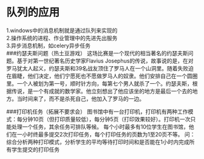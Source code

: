 # 队列的应用
1.windows中的消息机制就是通过队列来实现的  
2.操作系统的进程、作业管理中的先进先出服务  
3.异步消息机制，如celery异步任务  
###约瑟夫斯问题（热土豆游戏）
这场比赛是一个现代的相当著名的约瑟夫斯问题。基于对第一世纪著名历史学家Flavius Josephus的传说，故事说的是，在对罗马犹太人起义，约瑟夫斯和39名战友顶住了罗马人在一个山洞里。随着失败迫在眉睫，他们决定，他们宁愿死也不愿做罗马人的奴隶。他们安排自己在一个圆圈里。一个人被划为第一号，顺时针方向，每第七个男人就杀了一个。约瑟夫斯，根据传说，是一个有成就的数学家。他立刻想出了他应该坐的地方是最后一个去的地方。当时间来了，而不是杀死自己，他加入了罗马的一边。



###打印机任务（拓展不要求会）
图书馆中有一台打印机，打印机有两种工作模式：每分钟10页（但打印质量较低），每分钟5页（打印效果较好）。打印机一次只能处理一个任务，其余任务可排队等候。
每个小时最多有10位学生在图书馆，他们在一小时终最多提交2次打印任务，每个打印任务的页数为1至20页不等。
问：综合分析两种打印模式，分析学生的平均等待打印时间和是否能在1小时内完成所有学生提交的打印任务
